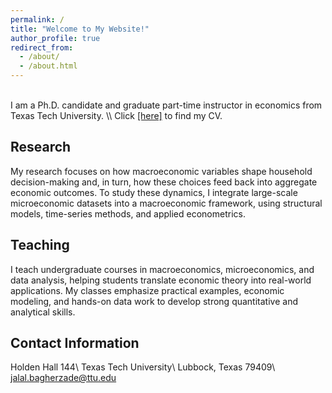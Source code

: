 ```yaml
---
permalink: /
title: "Welcome to My Website!"
author_profile: true
redirect_from: 
  - /about/
  - /about.html
---
```


<br />
I am a Ph.D. candidate and graduate part-time instructor in economics from Texas Tech University. \\
Click <a href="/files/cv_jalal_bagherzadeh.pdf" target="_blank">[here]</a> to find my CV.

## Research
My research focuses on how macroeconomic variables shape household decision-making and, in turn, how these choices feed back into aggregate economic outcomes. To study these dynamics, I integrate large-scale microeconomic datasets into a macroeconomic framework, using structural models, time-series methods, and applied econometrics. 


## Teaching
I teach undergraduate courses in macroeconomics, microeconomics, and data analysis, helping students translate economic theory into real-world applications. My classes emphasize practical examples, economic modeling, and hands-on data work to develop strong quantitative and analytical skills.


## Contact Information
Holden Hall 144\\
Texas Tech University\\
Lubbock, Texas 79409\\
<a href="mailto:jalal.bagherzade@ttu.edu" style="color:blue; text-decoration:none;">
  <i class="fa fa-envelope" style="margin-right:6px;"></i> jalal.bagherzade@ttu.edu
</a>